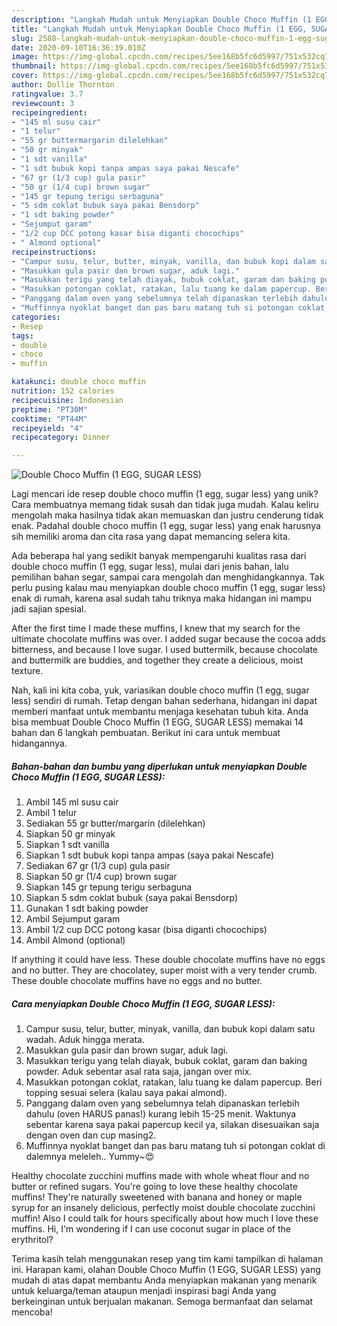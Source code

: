 ```yaml
---
description: "Langkah Mudah untuk Menyiapkan Double Choco Muffin (1 EGG, SUGAR LESS) Anti Gagal"
title: "Langkah Mudah untuk Menyiapkan Double Choco Muffin (1 EGG, SUGAR LESS) Anti Gagal"
slug: 2588-langkah-mudah-untuk-menyiapkan-double-choco-muffin-1-egg-sugar-less-anti-gagal
date: 2020-09-10T16:36:39.010Z
image: https://img-global.cpcdn.com/recipes/5ee168b5fc6d5997/751x532cq70/double-choco-muffin-1-egg-sugar-less-foto-resep-utama.jpg
thumbnail: https://img-global.cpcdn.com/recipes/5ee168b5fc6d5997/751x532cq70/double-choco-muffin-1-egg-sugar-less-foto-resep-utama.jpg
cover: https://img-global.cpcdn.com/recipes/5ee168b5fc6d5997/751x532cq70/double-choco-muffin-1-egg-sugar-less-foto-resep-utama.jpg
author: Dollie Thornton
ratingvalue: 3.7
reviewcount: 3
recipeingredient:
- "145 ml susu cair"
- "1 telur"
- "55 gr buttermargarin dilelehkan"
- "50 gr minyak"
- "1 sdt vanilla"
- "1 sdt bubuk kopi tanpa ampas saya pakai Nescafe"
- "67 gr (1/3 cup) gula pasir"
- "50 gr (1/4 cup) brown sugar"
- "145 gr tepung terigu serbaguna"
- "5 sdm coklat bubuk saya pakai Bensdorp"
- "1 sdt baking powder"
- "Sejumput garam"
- "1/2 cup DCC potong kasar bisa diganti chocochips"
- " Almond optional"
recipeinstructions:
- "Campur susu, telur, butter, minyak, vanilla, dan bubuk kopi dalam satu wadah. Aduk hingga merata."
- "Masukkan gula pasir dan brown sugar, aduk lagi."
- "Masukkan terigu yang telah diayak, bubuk coklat, garam dan baking powder. Aduk sebentar asal rata saja, jangan over mix."
- "Masukkan potongan coklat, ratakan, lalu tuang ke dalam papercup. Beri topping sesuai selera (kalau saya pakai almond)."
- "Panggang dalam oven yang sebelumnya telah dipanaskan terlebih dahulu (oven HARUS panas!) kurang lebih 15-25 menit. Waktunya sebentar karena saya pakai papercup kecil ya, silakan disesuaikan saja dengan oven dan cup masing2."
- "Muffinnya nyoklat banget dan pas baru matang tuh si potongan coklat di dalemnya meleleh.. Yummy~😍"
categories:
- Resep
tags:
- double
- choco
- muffin

katakunci: double choco muffin 
nutrition: 152 calories
recipecuisine: Indonesian
preptime: "PT30M"
cooktime: "PT44M"
recipeyield: "4"
recipecategory: Dinner

---
```



![Double Choco Muffin (1 EGG, SUGAR LESS)](https://img-global.cpcdn.com/recipes/5ee168b5fc6d5997/751x532cq70/double-choco-muffin-1-egg-sugar-less-foto-resep-utama.jpg)

Lagi mencari ide resep double choco muffin (1 egg, sugar less) yang unik? Cara membuatnya memang tidak susah dan tidak juga mudah. Kalau keliru mengolah maka hasilnya tidak akan memuaskan dan justru cenderung tidak enak. Padahal double choco muffin (1 egg, sugar less) yang enak harusnya sih memiliki aroma dan cita rasa yang dapat memancing selera kita.

Ada beberapa hal yang sedikit banyak mempengaruhi kualitas rasa dari double choco muffin (1 egg, sugar less), mulai dari jenis bahan, lalu pemilihan bahan segar, sampai cara mengolah dan menghidangkannya. Tak perlu pusing kalau mau menyiapkan double choco muffin (1 egg, sugar less) enak di rumah, karena asal sudah tahu triknya maka hidangan ini mampu jadi sajian spesial.

After the first time I made these muffins, I knew that my search for the ultimate chocolate muffins was over. I added sugar because the cocoa adds bitterness, and because I love sugar. I used buttermilk, because chocolate and buttermilk are buddies, and together they create a delicious, moist texture.


Nah, kali ini kita coba, yuk, variasikan double choco muffin (1 egg, sugar less) sendiri di rumah. Tetap dengan bahan sederhana, hidangan ini dapat memberi manfaat untuk membantu menjaga kesehatan tubuh kita. Anda bisa membuat Double Choco Muffin (1 EGG, SUGAR LESS) memakai 14 bahan dan 6 langkah pembuatan. Berikut ini cara untuk membuat hidangannya.

<!--inarticleads1-->

##### Bahan-bahan dan bumbu yang diperlukan untuk menyiapkan Double Choco Muffin (1 EGG, SUGAR LESS):

1. Ambil 145 ml susu cair
1. Ambil 1 telur
1. Sediakan 55 gr butter/margarin (dilelehkan)
1. Siapkan 50 gr minyak
1. Siapkan 1 sdt vanilla
1. Siapkan 1 sdt bubuk kopi tanpa ampas (saya pakai Nescafe)
1. Sediakan 67 gr (1/3 cup) gula pasir
1. Siapkan 50 gr (1/4 cup) brown sugar
1. Siapkan 145 gr tepung terigu serbaguna
1. Siapkan 5 sdm coklat bubuk (saya pakai Bensdorp)
1. Gunakan 1 sdt baking powder
1. Ambil Sejumput garam
1. Ambil 1/2 cup DCC potong kasar (bisa diganti chocochips)
1. Ambil  Almond (optional)


If anything it could have less. These double chocolate muffins have no eggs and no butter. They are chocolatey, super moist with a very tender crumb. These double chocolate muffins have no eggs and no butter. 

<!--inarticleads2-->

##### Cara menyiapkan Double Choco Muffin (1 EGG, SUGAR LESS):

1. Campur susu, telur, butter, minyak, vanilla, dan bubuk kopi dalam satu wadah. Aduk hingga merata.
1. Masukkan gula pasir dan brown sugar, aduk lagi.
1. Masukkan terigu yang telah diayak, bubuk coklat, garam dan baking powder. Aduk sebentar asal rata saja, jangan over mix.
1. Masukkan potongan coklat, ratakan, lalu tuang ke dalam papercup. Beri topping sesuai selera (kalau saya pakai almond).
1. Panggang dalam oven yang sebelumnya telah dipanaskan terlebih dahulu (oven HARUS panas!) kurang lebih 15-25 menit. Waktunya sebentar karena saya pakai papercup kecil ya, silakan disesuaikan saja dengan oven dan cup masing2.
1. Muffinnya nyoklat banget dan pas baru matang tuh si potongan coklat di dalemnya meleleh.. Yummy~😍


Healthy chocolate zucchini muffins made with whole wheat flour and no butter or refined sugars. You&#39;re going to love these healthy chocolate muffins! They&#39;re naturally sweetened with banana and honey or maple syrup for an insanely delicious, perfectly moist double chocolate zucchini muffin! Also I could talk for hours specifically about how much I love these muffins. Hi, I&#39;m wondering if I can use coconut sugar in place of the erythritol? 

Terima kasih telah menggunakan resep yang tim kami tampilkan di halaman ini. Harapan kami, olahan Double Choco Muffin (1 EGG, SUGAR LESS) yang mudah di atas dapat membantu Anda menyiapkan makanan yang menarik untuk keluarga/teman ataupun menjadi inspirasi bagi Anda yang berkeinginan untuk berjualan makanan. Semoga bermanfaat dan selamat mencoba!
